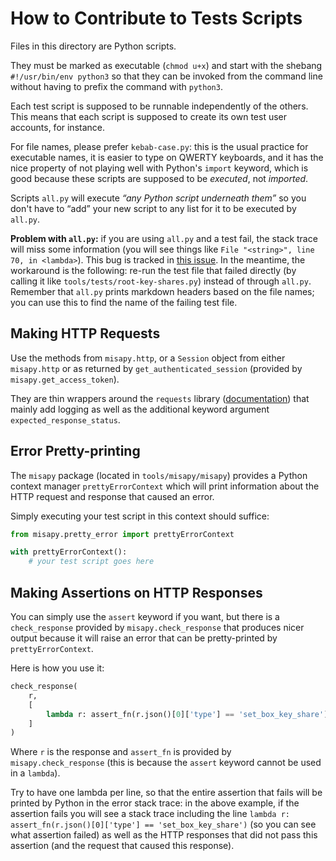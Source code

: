 # How to Contribute to Tests Scripts

Files in this directory are Python scripts.

They must be marked as executable (`chmod u+x`)
and start with the shebang `#!/usr/bin/env python3`
so that they can be invoked from the command line
without having to prefix the command with `python3`.

Each test script is supposed to be runnable independently of the others.
This means that each script is supposed to create its own test user accounts,
for instance.

For file names, please prefer `kebab-case.py`:
this is the usual practice for executable names,
it is easier to type on QWERTY keyboards,
and it has the nice property of not playing well with Python's `import` keyword,
which is good because these scripts are supposed to be *executed*, not *imported*.

Scripts `all.py` will execute *“any Python script underneath them”* so you don't have to “add” your new script to any list for it to be executed by `all.py`.

**Problem with `all.py`:** if you are using `all.py` and a test fail, the stack trace will miss some information (you will see things like `File "<string>", line 70, in <lambda>`). This bug is tracked in [this issue](https://gitlab.misakey.dev/misakey/backend/-/issues/219). In the meantime, the workaround is the following: re-run the test file that failed directly (by calling it like `tools/tests/root-key-shares.py`) instead of through `all.py`. Remember that `all.py` prints markdown headers based on the file names; you can use this to find the name of the failing test file.

## Making HTTP Requests

Use the methods from `misapy.http`,
or a `Session` object from either `misapy.http`
or as returned by `get_authenticated_session` (provided by `misapy.get_access_token`).

They are thin wrappers around the `requests` library
([documentation](https://requests.readthedocs.io/en/master/))
that mainly add logging as well as the additional keyword argument `expected_response_status`.

## Error Pretty-printing

The `misapy` package (located in `tools/misapy/misapy`)
provides a Python context manager `prettyErrorContext`
which will print information about the HTTP request and response that caused an error.

Simply executing your test script in this context should suffice:

```python
from misapy.pretty_error import prettyErrorContext

with prettyErrorContext():
	# your test script goes here
```

## Making Assertions on HTTP Responses

You can simply use the `assert` keyword if you want,
but there is a `check_response` provided by `misapy.check_response` that produces nicer output
because it will raise an error that can be pretty-printed by `prettyErrorContext`.

Here is how you use it:

```python
check_response(
    r,
    [
        lambda r: assert_fn(r.json()[0]['type'] == 'set_box_key_share')
    ]
)
```

Where `r` is the response and `assert_fn` is provided by `misapy.check_response`
(this is because the `assert` keyword cannot be used in a `lambda`).

Try to have one lambda per line,
so that the entire assertion that fails will be printed by Python in the error stack trace:
in the above example, if the assertion fails you will see a stack trace
including the line `lambda r: assert_fn(r.json()[0]['type'] == 'set_box_key_share')`
(so you can see what assertion failed)
as well as the HTTP responses that did not pass this assertion
(and the request that caused this response).